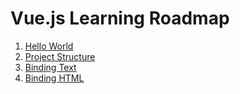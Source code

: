 # Vue.js Learning Roadmap

1. [Hello World](https://github.com/saad6742988/VUE/tree/36291704228c2ec76930769c7b089c33d010f4f0/hello-world)
1. [Project Structure](https://github.com/saad6742988/VUE/tree/36291704228c2ec76930769c7b089c33d010f4f0/File%20Structure)
1. [Binding Text](https://github.com/saad6742988/VUE/tree/main/3.%20Binding%20Text)
1. [Binding HTML](https://github.com/saad6742988/VUE/tree/main/4.%20HTML%20Binding)